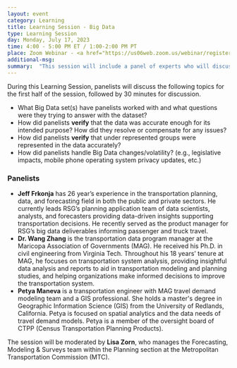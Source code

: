```yaml
---
layout: event
category: Learning
title: Learning Session - Big Data 
type: Learning Session
day: Monday, July 17, 2023
time: 4:00 - 5:00 PM ET / 1:00-2:00 PM PT
place: Zoom Webinar - <a href="https://us06web.zoom.us/webinar/register/WN_Sc2GAcLXShiRy-bd1NlTHw">Register</a>
additional-msg:
summary:  "This session will include a panel of experts who will discuss the Use, Challenges and Value of Big Data for Travel Models. The panelists will present practical ways to handle Big Data, including their experiences verifying the accuracy of these datasets for specific use."
---
```

<p>
During this Learning Session, panelists will discuss the following topics for the first half of the session, followed by 30 minutes for discussion.
<ul>
<li>What Big Data set(s) have panelists worked with and what questions were they trying to answer with the dataset?</li>
<li>How did panelists <strong>verify</strong> that the data was accurate enough for its intended purpose?  How did they resolve or compensate for any issues?</li>
<li>How did panelists <strong>verify</strong> that under represented groups were represented in the data accurately?</li>
<li>How did panelists handle Big Data changes/volatility?  (e.g., legislative impacts, mobile phone operating system privacy updates, etc.)</li>
</ul>
</p>

<h3>Panelists</h3>

<ul>
<li><strong>Jeff Frkonja</strong> has 26 year’s experience in the transportation planning, data, and forecasting field in both the public and private sectors. He currently leads RSG’s planning application team of data scientists, analysts, and forecasters providing data-driven insights supporting transportation decisions. He recently served as the product manager for RSG’s big data deliverables informing passenger and truck travel.</li>

<li><strong>Dr. Wang Zhang</strong> is the transportation data program manager at the Maricopa Association of Governments (MAG). He received his Ph.D. in civil engineering from Virginia Tech. Throughout his 18 years’ tenure at MAG, he focuses on transportation system analysis, providing insightful data analysis and reports to aid in transportation modeling and planning studies, and helping organizations make informed decisions to improve the transportation system.</li>

<li><strong>Petya Maneva</strong> is a transportation engineer with MAG travel demand modeling team and a GIS professional. She holds a master's degree in Geographic Information Science (GIS) from the University of Redlands, California. Petya is focused on spatial analytics and the data needs of travel demand models. Petya is a member of the oversight board of CTPP (Census Transportation Planning Products).</li>

</ul>

The session will be moderated by <strong>Lisa Zorn</strong>, who manages the Forecasting, Modeling & Surveys team within the Planning section at the Metropolitan Transportation Commission (MTC).